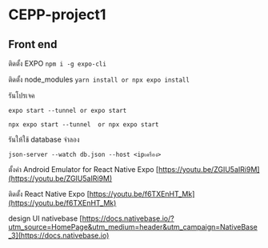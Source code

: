 # CEPP-project1

##  Front end

ติดตั้ง EXPO ```npm i -g expo-cli ```

ติดตั้ง node_modules ```yarn install or npx expo install```

รันโปรเจค

```
expo start --tunnel or expo start 
```
```
npx expo start --tunnel  or npx expo start
```
รันให้ใช้ database จำลอง
```
json-server --watch db.json --host <ipเครื่อง>
```

ตั้งค่า Android Emulator for React Native Expo [https://youtu.be/ZGIU5aIRi9M](https://youtu.be/ZGIU5aIRi9M)

ติดตั้ง React Native Expo [https://youtu.be/f6TXEnHT_Mk](https://youtu.be/f6TXEnHT_Mk)

design UI nativebase [https://docs.nativebase.io/?utm_source=HomePage&utm_medium=header&utm_campaign=NativeBase_3](https://docs.nativebase.io)


